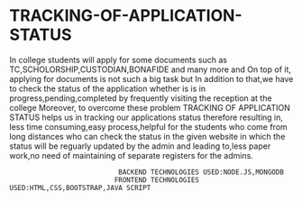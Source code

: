   # TRACKING-OF-APPLICATION-STATUS
In college students will apply for some documents such as TC,SCHOLORSHIP,CUSTODIAN,BONAFIDE and many more and On top of it, applying for documents is not such a big task but In addition to that,we have to check the status of the application whether is is in progress,pending,completed by frequently visiting the reception at the college Moreover, to overcome these problem TRACKING OF APPLICATION STATUS helps us in tracking our applications status therefore resulting in, less time consuming,easy process,helpful for the students who come from long distances who can check the status in the given website in  which the status will be reguarly updated by the admin and leading to,less paper work,no need of maintaining of separate registers for the admins.

                               BACKEND TECHNOLOGIES USED:NODE.JS,MONGODB
                              FRONTEND TECHNOLOGIES USED:HTML,CSS,BOOTSTRAP,JAVA SCRIPT

